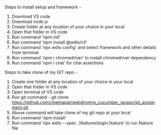 Steps to install setup and framework -

1. Download VS code
2. Download node js
3. Create folder at any location of your choice in your local
4. Open that folder in VS code
5. Run command 'npm init'
6. Run command 'npm install @wdio/cli'
7. Run command 'npx wdio config' and select framework and other details from terminal
8. Run command 'npm i chromedriver' to install chromedriver dependency
9. Run command 'npm i chai' for chai assertions

Steps to take clone of my GIT repo -
1. Create one folder at any location of your choice in your local
2. Open that folder in VS code
3. Open terminal of VS code
4. Run git command - 
   git clone https://github.com/chetnapat/webdriverio_cucumber_javascript_assignment.git
5. Above command will take clone of my git repo at your local
6. Run command 'npm install'
7. Run command 'npx wdio --spec .\features\login.feature' to run feature file
